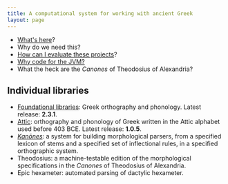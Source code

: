 ```yaml
---
title: A computational system for working with ancient Greek
layout: page
---
```


- [What's here](what)?
- Why do we need this?
- [How can I evaluate these projects](evaluate)?
- [Why code for the JVM?](why-jvm)
- What the heck are the *Canones* of Theodosius of Alexandria?

## Individual libraries

- [Foundational libraries](basics): Greek orthography and phonology.  Latest release: **2.3.1**.
- [Attic](attic):  orthography and phonology of Greek written in the Attic alphabet used before 403 BCE.  Latest release:  **1.0.5**.
- [*Kanōnes*](morphology): a system for building morphological parsers, from a specified lexicon of stems and a specified set of inflectional rules, in a specified orthographic system.
- Theodosius: a machine-testable edition of the morphological specifications in the *Canones* of Theodosius of Alexandria.
- Epic hexameter: automated parsing of dactylic hexameter.
